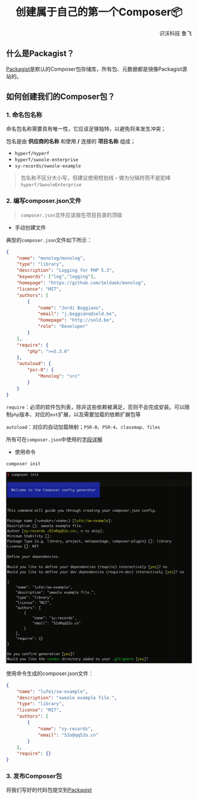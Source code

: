 <h1 align="center">创建属于自己的第一个Composer📦</h1>
<p align="right">识沃科技 鲁飞</p>

## 什么是Packagist？
[Packagist](https://packagist.org/)是默认的Composer包存储库，所有包、元数据都是镜像Packagist源站的。

## 如何创建我们的Composer包？

### 1. 命名包名称

命名包名称需要具有唯一性，它应该足够独特，以避免将来发生冲突；

包名是由 **供应商的名称** 和使用 **/** 连接的 **项目名称** 组成；

* `hyperf/hyperf`
* `hyperf/swoole-enterprise`
* `sy-records/swoole-example`

> 包名称不区分大小写，但建议使用短划线 **-** 做为分隔符而不是驼峰`hyperf/SwooleEnterprise`

### 2. 编写composer.json文件

> `composer.json`文件应该放在项目目录的顶级

* 手动创建文件

典型的`composer.json`文件如下所示：
```json
{
    "name": "monolog/monolog",
    "type": "library",
    "description": "Logging for PHP 5.3",
    "keywords": ["log","logging"],
    "homepage": "https://github.com/Seldaek/monolog",
    "license": "MIT",
    "authors": [
        {
            "name": "Jordi Boggiano",
            "email": "j.boggiano@seld.be",
            "homepage": "http://seld.be",
            "role": "Developer"
        }
    ],
    "require": {
        "php": ">=5.3.0"
    },
    "autoload": {
        "psr-0": {
            "Monolog": "src"
        }
    }
}
```

`require`：必须的软件包列表，除非这些依赖被满足，否则不会完成安装。可以限制`php`版本、对应的`ext`扩展，以及需要加载的依赖扩展包等

`autoload`：对应的自动加载映射；`PSR-0`、`PSR-4`、`classmap`、`files`

所有可在`composer.json`中使用的[字段详解](https://docs.phpcomposer.com/04-schema.html)

* 使用命令

```bash
composer init
```

![使用composer init命令](../images/composer-init.png)

使用命令生成的composer.json文件：

```json
{
    "name": "lufei/sw-example",
    "description": "swoole example file.",
    "type": "library",
    "license": "MIT",
    "authors": [
        {
            "name": "sy-records",
            "email": "52o@qq52o.cn"
        }
    ],
    "require": {}
}
```
### 3. 发布Composer包

将我们写好的代码包提交到[Packagist](https://packagist.org/packages/submit)
